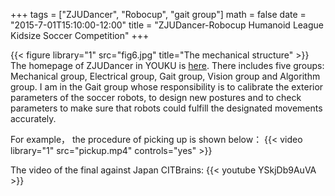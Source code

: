 ﻿+++
tags = ["ZJUDancer", "Robocup", "gait group"]
math = false
date = "2015-7-01T15:10:00-12:00"
title = "ZJUDancer-Robocup Humanoid League Kidsize Soccer Competition"
+++

{{< figure library="1" src="fig6.jpg" title="The mechanical structure" >}}
The homepage of ZJUDancer in YOUKU is [here](https://i.youku.com/u/UMjAyMzAwNjM2?spm=a2h0k.11417342.soresults.dname). There includes five groups: Mechanical group, Electrical group, Gait group, Vision group and Algorithm group. I am in the Gait group whose responsibility is to calibrate the exterior parameters of the soccer robots, to design new postures and to check parameters to make sure that robots could fulfill the designated movements accurately.

For example， the procedure of picking up is shown below：
{{< video library="1" src="pickup.mp4" controls="yes" >}}


The video of the final against Japan CITBrains:
{{< youtube YSkjDb9AuVA >}}


